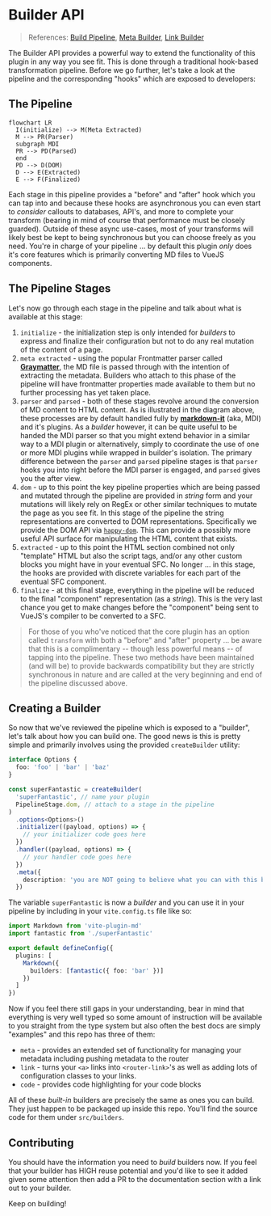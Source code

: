 # Builder API

> References: [Build Pipeline](./BuildPipeline.md), [Meta Builder](./MetaBuilder.md), [Link Builder](./LinkBuilder.md)

The Builder API provides a powerful way to extend the functionality of this plugin in any way you see fit. This is done through a traditional hook-based transformation pipeline. Before we go further, let's take a look at the pipeline and the corresponding "hooks" which are exposed to developers:

## The Pipeline

```mermaid
flowchart LR
  I(initialize) --> M(Meta Extracted) 
  M --> PR(Parser)
  subgraph MDI
  PR --> PD(Parsed)
  end
  PD --> D(DOM)
  D --> E(Extracted)
  E --> F(Finalized)
```

Each stage in this pipeline provides a "before" and "after" hook which you can tap into and because these hooks are asynchronous you can even start to _consider_ callouts to databases, API's, and more to complete your transform (bearing in mind of course that performance must be closely guarded). Outside of these async use-cases, most of your transforms will likely best be kept to being synchronous but you can choose freely as you need. You're in charge of your pipeline ... by default this plugin _only_ does it's core features which is primarily converting MD files to VueJS components.

## The Pipeline Stages

Let's now go through each stage in the pipeline and talk about what is available at this stage:

1. `initialize` - the initialization step is only intended for _builders_ to express and finalize their configuration but not to do any real mutation of the content of a page.
2. `meta extracted` - using the popular Frontmatter parser called [**Graymatter**](https://github.com/jonschlinkert/gray-matter), the MD file is passed through with the intention of extracting the metadata. Builders who attach to this phase of the pipeline will have frontmatter properties made available to them but no further processing has yet taken place.
3. `parser` and `parsed` - both of these stages revolve around the conversion of MD content to HTML content. As is illustrated in the diagram above, these processes are by default handled fully by [**markdown-it**](https://github.com/markdown-it/markdown-it) (aka, MDI) and it's plugins. As a _builder_ however, it can be quite useful to be handed the MDI parser so that you might extend behavior in a similar way to a MDI plugin or alternatively, simply to coordinate the use of one or more MDI plugins while wrapped in builder's isolation. The primary difference between the `parser` and `parsed` pipeline stages is that `parser` hooks you into right before the MDI parser is engaged, and `parsed` gives you the after view.
4. `dom` - up to this point the key pipeline properties which are being passed and mutated through the pipeline are provided in _string_ form and your mutations will likely rely on RegEx or other similar techniques to mutate the page as you see fit. In this stage of the pipeline the string representations are converted to DOM representations. Specifically we provide the DOM API via [`happy-dom`](https://github.com/capricorn86/happy-dom). This can provide a possibly more useful API surface for manipulating the HTML content that exists.
5. `extracted` - up to this point the HTML section combined not only "template" HTML but also the script tags, and/or any other custom blocks you might have in your eventual SFC. No longer ... in this stage, the hooks are provided with discrete variables for each part of the eventual SFC component.
6. `finalize` - at this final stage, everything in the pipeline will be reduced to the final "component" representation (as a _string_). This is the very last chance you get to make changes before the "component" being sent to VueJS's compiler to be converted to a SFC.

> For those of you who've noticed that the core plugin has an option called `transform` with both a "before" and "after" property ... be aware that this is a complimentary -- though less powerful means -- of tapping into the pipeline. These two methods have been maintained (and will be) to provide backwards compatibility but they are strictly synchronous in nature and are called at the very beginning and end of the pipeline discussed above.

## Creating a Builder

So now that we've reviewed the pipeline which is exposed to a "builder", let's talk about how you can build one. The good news is this is pretty simple and primarily involves using the provided `createBuilder` utility:

```ts
interface Options {
  foo: 'foo' | 'bar' | 'baz'
}

const superFantastic = createBuilder(
  'superFantastic', // name your plugin
  PipelineStage.dom, // attach to a stage in the pipeline
)
  .options<Options>()
  .initializer((payload, options) => {
    // your initializer code goes here
  })
  .handler((payload, options) => {
    // your handler code goes here
  })
  .meta({
    description: 'you are NOT going to believe what you can with this builder!'
  })
```

The variable `superFantastic` is now a _builder_ and you can use it in your pipeline by including in your `vite.config.ts` file like so:

```ts
import Markdown from 'vite-plugin-md'
import fantastic from './superFantastic'

export default defineConfig({
  plugins: [
    Markdown({
      builders: [fantastic({ foo: 'bar' })]
    })
  ]
})
```

Now if you feel there still gaps in your understanding, bear in mind that everything is very well typed so some amount of instruction will be available to you straight from the type system but also often the best docs are simply "examples" and this repo has three of them:

- `meta` - provides an extended set of functionality for managing your metadata including pushing metadata to the router
- `link` - turns your `<a>` links into `<router-link>`'s as well as adding lots of configuration classes to your links.
- `code` - provides code highlighting for your code blocks

All of these _built-in_ builders are precisely the same as ones you can build. They just happen to be packaged up inside this repo. You'll find the source code for them under `src/builders`.

## Contributing

You should have the information you need to _build_ builders now. If you feel that your builder has HIGH reuse potential and you'd like to see it added given some attention then add a PR to the documentation section with a link out to your builder.

Keep on building!
